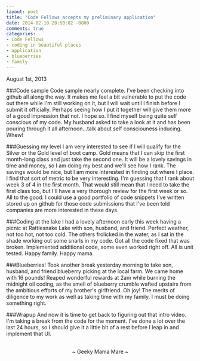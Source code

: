 ```yaml
---
layout: post
title: "Code Fellows accepts my preliminary application"
date: 2014-02-10 20:50:02 -0800
comments: true
categories:
- Code Fellows
- coding in beautiful places
- application
- blueberries
- family
---
```

August 1st, 2013

###Code sample
Code sample nearly complete.  I've been checking into github all along the way.  It makes me feel a bit vulnerable to put the code out there while I'm still working on it, but I will wait until I finish before I submit it officially.  Perhaps seeing how I put it together will give them more of a good impression that not.  I hope so.  I find myself being quite self conscious of my code.  My husband asked to take a look at it and has been pouring through it all afternoon...talk about self consciouness inducing.  Whew!

###Guessing my level
I am very interested to see if I will qualify for the Silver or the Gold level of boot camp.  Gold means that I can skip the first month-long class and just take the second one.  It will be a lovely savings in time and money, so I am doing my best and we'll see how I rank.  The savings would be nice, but I am more interested in finding out where I place.  I find that sort of metric to be very interesting.  I'm guessing that I rank about week 3 of 4 in the first month.  That would still mean that I need to take the first class too, but I'll have a very thorough review for the first week or so.  All to the good.  I could use a good portfolio of code snippets I've written stored up on github for those code submissions that I've been told companies are more interested in these days.

###Coding at the lake
I had a lovely afternoon early this week having a picnic at Rattlesnake Lake with son, husband, and friend.  Perfect weather, not too hot, not too cold.  The others frolicked in the water, as I sat in the shade working out some snarls in my code.  Got all the code fixed that was broken.  Implemented additional code, some even worked right off.  All is unit tested.  Happy family.  Happy mama.

###Blueberries!
Took another break yesterday morning to take son, husband, and friend blueberry picking at the local farm.  We came home with 16 pounds!  Reaped wonderful rewards at 2am while burning the midnight oil coding, as the smell of blueberry crumble wafted upstairs from the ambitious efforts of my brother's girlfriend.  Oh joy!  The merits of diligence to my work as well as taking time with my family.  I must be doing something right.

###Wrapup
And now it is time to get back to figuring out that intro video.  I'm taking a break from the code for the moment.  I've done a lot over the last 24 hours, so I should give it a little bit of a rest before I leap in and implement that UI.

<br>
<center>~ Geeky Mama Mare ~</center>
